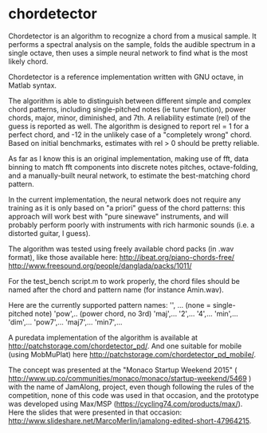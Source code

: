 # chordetector
Chordetector is an algorithm to recognize a chord from a musical sample. It performs a spectral analysis on the sample, folds the audible spectrum in a single octave, then uses a simple neural network to find what is the most likely chord.

Chordetector is a reference implementation written with GNU octave, in Matlab syntax. 

The algorithm is able to distinguish between different simple and complex chord patterns, including single-pitched notes (ie tuner function), power chords, major, minor, diminished, and 7th. A reliability estimate (rel) of the guess is reported as well. The algorithm is designed to report rel = 1 for a perfect chord, and -12 in the unlikely case of a "completely wrong" chord. Based on initial benchmarks, estimates with rel > 0 should be pretty reliable.

As far as I know this is an original implementation, making use of fft, data binning to match fft components into discrete notes pitches, octave-folding, and a manually-built neural network, to estimate the best-matching chord pattern.

In the current implementation, the neural network does not require any training as it is only based on "a priori" guess of the chord patterns: this approach will work best with "pure sinewave" instruments, and will probably perform poorly with instruments with rich harmonic sounds (i.e. a distorted guitar, I guess).

The algorithm was tested using freely available chord packs (in .wav format), like those available here:
http://ibeat.org/piano-chords-free/
http://www.freesound.org/people/danglada/packs/1011/

For the test_bench script.m to work properly, the chord files should be named after the chord and pattern name (for instance Amin.wav).

Here are the currently supported pattern names:
'', ... (none = single-pitched note)
'pow',.. (power chord, no 3rd)
'maj',... 
'2',...
'4',...
'min',...
'dim',...
'pow7',...
'maj7',...
'min7',...

A puredata implementation of the algorithm is available at http://patchstorage.com/chordetector_pd/.
And one suitable for mobile (using MobMuPlat) here http://patchstorage.com/chordetector_pd_mobile/.

The concept was presented at the "Monaco Startup Weekend 2015"  ( http://www.up.co/communities/monaco/monaco/startup-weekend/5469 ) with the name of JamAlong, project, even though following the rules of the competition, none of this code was used in that occasion, and the prototype was developed using Max/MSP (https://cycling74.com/products/max/). Here the slides that were presented in that occasion: 
http://www.slideshare.net/MarcoMerlin/jamalong-edited-short-47964215.

